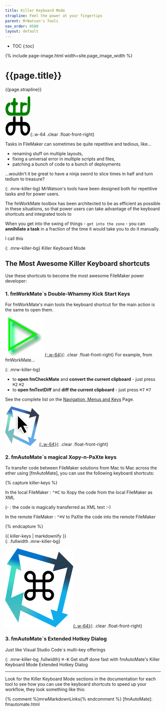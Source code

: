 ```yaml
---
title: Killer Keyboard Mode
strapline: Feel the power at your fingertips
parent: MrWatson's Tools
nav_order: 0500
layout: default
---
```

- TOC
{:toc}

{% include page-image.html width=site.page_image_width %}

# {{page.title}}

{{page.strapline}}

![Command-Ctrl](/assets/images/ctrl-cmd.png){:.w-64 .clear .float-front-right}

Tasks in FileMaker can sometimes be quite repetitive and tedious, like… 

- renaming stuff on multiple layouts,
- fixing a universal error in multiple scripts and files,
- patching a bunch of code to a bunch of deployments

…wouldn't it be great to have a ninja sword to slice times in half and turn tedium to treasure?

{: .mrw-killer-bg}
MrWatson's tools have been designed both for repetitive tasks and for power users.

The fmWorkMate toolbox has been architected to be as efficient as possible in these situations, so that power users can take advantage of the keyboard shortcuts and integrated tools to 

When you get into the swing of things - `get into the zone` - you can **annihilate a task** in a fraction of the time it would take you to do it manually.

I call this

{: .mrw-killer-bg}
Killer Keyboard Mode

## The Most Awesome Killer Keyboard shortcuts

Use these shortcuts to become the most awesome FileMaker power developer:

### 1. fmWorkMate´s Double-Whammy Kick Start Keys

For fmWorkMate's main tools the keyboard shortcut for the main action is the same to open them.

[![fmWorkMate](fmworkmate.png){:.w-64}](fmworkmate.html){: .clear .float-front-right}
For example, from fmWorkMate…

{: .mrw-killer-bg}
- to **open fmCheckMate** and **convert the current clipboard** - just press <kbd>⌘2</kbd> <kbd>⌘2</kbd>
- to **open fmTextDiff** and **diff the current clipboard** - just press <kbd>⌘7</kbd> <kbd>⌘7</kbd>

See the complete list on the [Navigation, Menus and Keys](navigation-menus-keys.html#fmworkmate-killer-keys) Page.

[![fmAutoMate](fmautomate.png){:.w-64}](fmautomate.html){: .clear .float-front-right}

### 2. fmAutoMate´s magical Xopy-n-PaXte keys

To transfer code between FileMaker solutions from Mac to Mac across the ether using [fmAutoMate], you can use the following keyboard shortcuts:

{% capture killer-keys %}

In the local FileMaker
: <kbd>⌃⌘C</kbd> to Xopy the code from the local FileMaker as XML

(-
: the code is magically transferred as XML text :-)

In the remote FileMaker
: <kbd>⌃⌘V</kbd> to PaXte the code into the remote FileMaker

{% endcapture %}<section>{{ killer-keys | markdownify }}</section>{: .fullwidth .mrw-killer-bg}

[![fmAutoMate](/assets/images/fmautomate-hotkeys.png){:.w-64}](fmautomate-extended-hotkeys.html){: .clear .float-front-right}

### 3. fmAutoMate´s Extended Hotkey Dialog

Just like Visual Studio Code´s multi-key offerings

{: .mrw-killer-bg .fullwidth}
<kbd>⌘-K</kbd> Get stuff done fast with fmAutoMate's Killer Keyboard Mode Extended Hotkey Dialog

---

Look for the Killer Keyboard Mode sections in the documentation for each tool to see how you can use the keyboard shortcuts to speed up your workflow, they look something like this:

{% comment %}mrwMarkdownLinks{% endcomment %}
[fmAutoMate]: fmautomate.html
